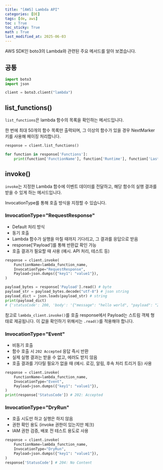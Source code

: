 ```yaml
---
title: "[AWS] Lambda API"
categories: [DE]
tags: [de, aws]
toc : True
toc_sticky: True
math : True
last_modified_at: 2025-06-03
---
```


AWS SDK인 boto3의 Lambda와 관련된 주요 메서드를 알아 보겠습니다.


## 공통

```py
import boto3
import json

client = boto3.client("lambda")
```


## list_functions()
`list_functions`은 lambda 함수의 목록을 확인하는 메서드입니다.

한 번에 최대 50개의 함수 목록만 출력되며, 그 이상의 함수가 있을 경우 NextMarker 키를 사용해 페이징 처리합니다.

```py
response = client.list_functions()

for function in response['Functions']:
    print(function['FunctionName'], function['Runtime'], function['LastModified'])
```

## invoke()
`invoke`는 지정한 Lambda 함수에 이벤트 데이터를 전달하고, 해당 함수의 실행 결과를 받을 수 있게 하는 메서드입니다.

InvocationType를 통해 호출 방식을 지정할 수 있습니다.

### InvocationType="RequestResponse"
- Default 처리 방식
- 동기 호출
- Lambda 함수가 실행을 마칠 때까지 기다리고, 그 결과를 응답으로 받음
- response['Payload']를 통해 반환값 확인 가능
- 호출 결과가 필요할 때 사용 (예시. API 처리, 테스트 등)

```py
response = client.invoke(
    FunctionName=lambda_function_name,
    InvocationType="RequestResponse",
    Payload=json.dumps({"key1": "value1"}),
)

payload_bytes = response['Payload'].read() # byte
payload_str = payload_bytes.decode("utf-8") # json string
payload_dict = json.loads(payload_str) # string
print(payload_dict)
# {'statusCode': 200, 'body': '{"message": "hello world", "payload": "2025-05-25 10:19:28.079823"}'}
```

참고로 `lambda_client.invoke()`를 호출 response에서 Payload는 스트림 객체 형태로 제공됩니다. 이 값을 확인하기 위해서는 `.read()`를 적용해야 합니다.


### InvocationType="Event"
- 비동기 호출
- 함수 호출 시 `202 Accepted` 응답 즉시 반환
- 실제 실행 결과는 받을 수 없고, 에러도 받지 않음
- 호출 결과를 기다릴 필요가 없을 때 (예시. 로깅, 알림, 후속 처리 트리거 등) 사용

```py
response = client.invoke(
    FunctionName=lambda_function_name,
    InvocationType="Event",
    Payload=json.dumps({"key1": "value1"}),
)
print(response['StatusCode']) # 202: Accepted
```


### InvocationType="DryRun"
- 호출 시도만 하고 실행은 하지 않음
- 권한 확인 용도 (invoke 권한이 있는지만 체크)
- IAM 권한 검증, 배포 전 테스트 용도로 사용

```py
response = client.invoke(
    FunctionName=lambda_function_name,
    InvocationType="DryRun",
    Payload=json.dumps({"key1": "value1"}),
)
response['StatusCode'] # 204: No Content
```